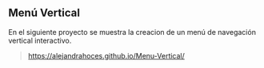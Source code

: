 ## Menú Vertical

En el siguiente proyecto se muestra la creacion de un menú de navegación vertical interactivo.  

>https://alejandrahoces.github.io/Menu-Vertical/
